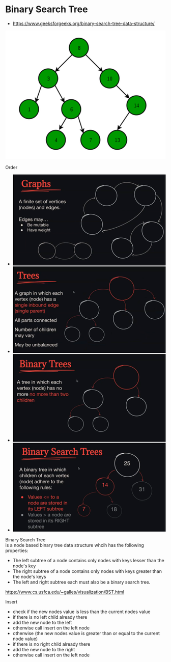 # Binary Search Tree
- https://www.geeksforgeeks.org/binary-search-tree-data-structure/

![binary_search_tree](images/binary_search_tree.png)

Order 
- ![Graphs](images/graphs.png)
- ![Trees](images/trees.png)
- ![Binary Tree](images/binarytree.png)
- ![Binary Search Tree](images/bst.png)

Binary Search Tree \
is a node based binary tree data structure whcih has the following properties:
- The left subtree of a node contains only nodes with keys lesser than the node's key
- The right subtree of a node contains only nodes with keys greater than the node's keys
- The left and right subtree each must also be a binary search tree.

https://www.cs.usfca.edu/~galles/visualization/BST.html

Insert
- check if the new nodes value is less than the current nodes value
- if there is no left child already there
- add the new node to the left
- otherwise call insert on the left node
- otherwise (the new nodes value is greater than or equal to the current node value)
- if there is no right child already there
- add the new node to the right
- otherwise call insert on the left node